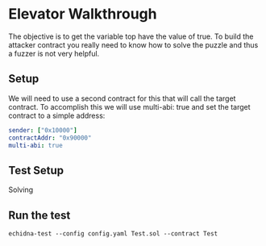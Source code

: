 # Elevator Walkthrough
The objective is to get the variable top have the value of true. To build the attacker contract you really need to know how to solve the puzzle and thus a fuzzer is not very helpful. 

## Setup
We will need to use a second contract for this that will call the target contract. To accomplish this we will use multi-abi: true and set the target contract to a simple address:

```yaml
sender: ["0x10000"]
contractAddr: "0x90000"
multi-abi: true
```

## Test Setup
Solving 

## Run the test
```shell
echidna-test --config config.yaml Test.sol --contract Test
```